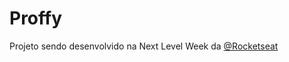# Proffy
Projeto sendo desenvolvido na Next Level Week da [@Rocketseat](https://github.com/Rocketseat)
